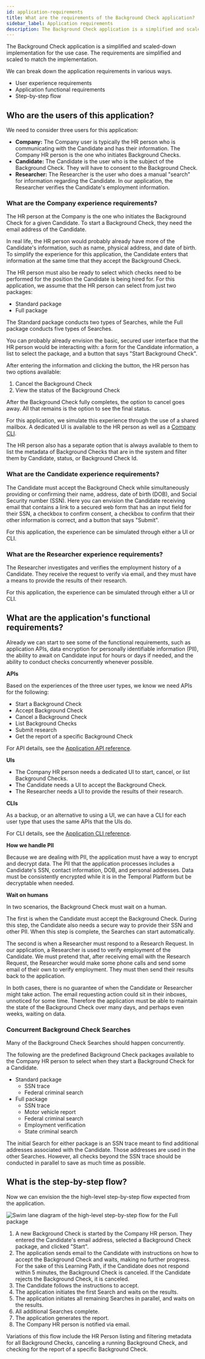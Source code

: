 ```yaml
---
id: application-requirements
title: What are the requirements of the Background Check application?
sidebar_label: Application requirements
description: The Background Check application is a simplified and scaled-down implementation for the use case. The requirements are simplified and scaled to match the implementation.
---
```


The Background Check application is a simplified and scaled-down implementation for the use case.
The requirements are simplified and scaled to match the implementation.

We can break down the application requirements in various ways.

- User experience requirements
- Application functional requirements
- Step-by-step flow

## Who are the users of this application?

We need to consider three users for this application:

- **Company:** The Company user is typically the HR person who is communicating with the Candidate and has their information.
  The Company HR person is the one who initiates Background Checks.
- **Candidate:** The Candidate is the user who is the subject of the Background Check.
  They will have to consent to the Background Check.
- **Researcher:** The Researcher is the user who does a manual "search" for information regarding the Candidate.
  In our application, the Researcher verifies the Candidate's employment information.

### What are the Company experience requirements?

The HR person at the Company is the one who initiates the Background Check for a given Candidate.
To start a Background Check, they need the email address of the Candidate.

In real life, the HR person would probably already have more of the Candidate's information, such as name, physical address, and date of birth.
To simplify the experience for this application, the Candidate enters that information at the same time that they accept the Background Check.

The HR person must also be ready to select which checks need to be performed for the position the Candidate is being hired for.
For this application, we assume that the HR person can select from just two packages:

- Standard package
- Full package

The Standard package conducts two types of Searches, while the Full package conducts five types of Searches.

You can probably already envision the basic, secured user interface that the HR person would be interacting with: a form for the Candidate information, a list to select the package, and a button that says "Start Background Check".

After entering the information and clicking the button, the HR person has two options available:

1. Cancel the Background Check
2. View the status of the Background Check

After the Background Check fully completes, the option to cancel goes away.
All that remains is the option to see the final status.

For this application, we simulate this experience through the use of a shared mailbox.
A dedicated UI is available to the HR person as well as a [Company CLI](/learning-paths/background-checks/cli-reference#bgc-company).

The HR person also has a separate option that is always available to them to list the metadata of Background Checks that are in the system and filter them by Candidate, status, or Background Check Id.

### What are the Candidate experience requirements?

The Candidate must accept the Background Check while simultaneously providing or confirming their name, address, date of birth (DOB), and Social Security number (SSN).
Here you can envision the Candidate receiving email that contains a link to a secured web form that has an input field for their SSN, a checkbox to confirm consent, a checkbox to confirm that their other information is correct, and a button that says "Submit".

For this application, the experience can be simulated through either a UI or CLI.

### What are the Researcher experience requirements?

The Researcher investigates and verifies the employment history of a Candidate.
They receive the request to verify via email, and they must have a means to provide the results of their research.

For this application, the experience can be simulated through either a UI or CLI.

## What are the application's functional requirements?

Already we can start to see some of the functional requirements, such as application APIs, data encryption for personally identifiable information (PII), the ability to await on Candidate input for hours or days if needed, and the ability to conduct checks concurrently whenever possible.

**APIs**

Based on the experiences of the three user types, we know we need APIs for the following:

- Start a Background Check
- Accept Background Check
- Cancel a Background Check
- List Background Checks
- Submit research
- Get the report of a specific Background Check

For API details, see the [Application API reference](/learning-paths/background-checks/api-reference).

**UIs**

- The Company HR person needs a dedicated UI to start, cancel, or list Background Checks.
- The Candidate needs a UI to accept the Background Check.
- The Researcher needs a UI to provide the results of their research.

**CLIs**

As a backup, or an alternative to using a UI, we can have a CLI for each user type that uses the same APIs that the UIs do.

For CLI details, see the [Application CLI reference](/learning-paths/background-checks/cli-reference).

**How we handle PII**

Because we are dealing with PII, the application must have a way to encrypt and decrypt data.
The PII that the application processes includes a Candidate's SSN, contact information, DOB, and personal addresses.
Data must be consistently encrypted while it is in the Temporal Platform but be decryptable when needed.

**Wait on humans**

In two scenarios, the Background Check must wait on a human.

The first is when the Candidate must accept the Background Check.
During this step, the Candidate also needs a secure way to provide their SSN and other PII.
When this step is complete, the Searches can start automatically.

The second is when a Researcher must respond to a Research Request.
In our application, a Researcher is used to verify employment of the Candidate.
We must pretend that, after receiving email with the Research Request, the Researcher would make some phone calls and send some email of their own to verify employment.
They must then send their results back to the application.

In both cases, there is no guarantee of when the Candidate or Researcher might take action.
The email requesting action could sit in their inboxes, unnoticed for some time.
Therefore the application must be able to maintain the state of the Background Check over many days, and perhaps even weeks, waiting on data.

### Concurrent Background Check Searches

Many of the Background Check Searches should happen concurrently.

The following are the predefined Background Check packages available to the Company HR person to select when they start a Background Check for a Candidate.

- Standard package
  - SSN trace
  - Federal criminal search
- Full package
  - SSN trace
  - Motor vehicle report
  - Federal criminal search
  - Employment verification
  - State criminal search

The initial Search for either package is an SSN trace meant to find additional addresses associated with the Candidate.
Those addresses are used in the other Searches.
However, all checks beyond the SSN trace should be conducted in parallel to save as much time as possible.

## What is the step-by-step flow?

Now we can envision the the high-level step-by-step flow expected from the application.

![Swim lane diagram of the high-level step-by-step flow for the Full package](/diagrams/background-checks/step-by-step-high-level-swim-lane.svg)

1. A new Background Check is started by the Company HR person.
   They entered the Candidate's email address, selected a Background Check package, and clicked "Start".
2. The application sends email to the Candidate with instructions on how to accept the Background Check and waits, making no further progress.
   For the sake of this Learning Path, if the Candidate does not respond within 5 minutes, the Background Check is canceled.
   If the Candidate rejects the Background Check, it is canceled.
3. The Candidate follows the instructions to accept.
4. The application initiates the first Search and waits on the results.
5. The application initiates all remaining Searches in parallel, and waits on the results.
6. All additional Searches complete.
7. The application generates the report.
8. The Company HR person is notified via email.

Variations of this flow include the HR Person listing and filtering metadata for all Background Checks, canceling a running Background Check, and checking for the report of a specific Background Check.

